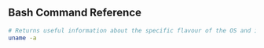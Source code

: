 ## Bash Command Reference

```bash
# Returns useful information about the specific flavour of the OS and its kernel
uname -a
```
